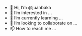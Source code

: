 - 👋 Hi, I’m @juanbaka
- 👀 I’m interested in ...
- 🌱 I’m currently learning ...
- 💞️ I’m looking to collaborate on ...
- 📫 How to reach me ...

<!---
juanbaka/juanbaka is a ✨ special ✨ repository because its `README.md` (this file) appears on your GitHub profile.
You can click the Preview link to take a look at your changes.
--->

